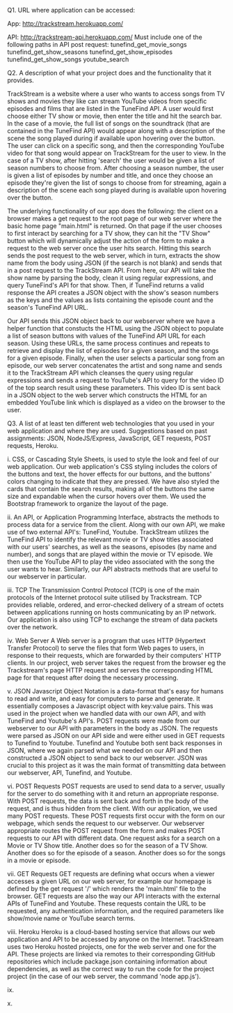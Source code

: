 Q1. URL where application can be accessed:

App: http://trackstream.herokuapp.com/

API: http://trackstream-api.herokuapp.com/
	Must include one of the following paths in API post request: 
		tunefind_get_movie_songs
		tunefind_get_show_seasons
		tunefind_get_show_episodes
		tunefind_get_show_songs
		youtube_search


Q2. A description of what your project does and the functionality that it provides.

TrackStream is a website where a user who wants to access songs from TV shows and movies they like can stream YouTube videos from specific episodes and films that are listed in the TuneFind API. A user would first choose either TV show or movie, then enter the title and hit the search bar. In the case of a movie, the full list of songs on the soundtrack (that are contained in the TuneFind API) would appear along with a description of the scene the song played during if available upon hovering over the button. The user can click on a specific song, and then the corresponding YouTube video for that song would appear on TrackStream for the user to view. In the case of a TV show, after hitting 'search' the user would be given a list of season numbers to choose from. After choosing a season number, the user is given a list of episodes by number and title, and once they choose an episode they're given the list of songs to choose from for streaming, again a description of the scene each song played during is available upon hovering over the button.

The underlying functionality of our app does the following: the client on a browser makes a get request to the root page of our web server where the basic home page "main.html" is returned. On that page if the user chooses to first interact by searching for a TV show, they can hit the "TV Show" button which will dynamically adjust the action of the form to make a request to the web server once the user hits search. Hitting this search sends the post request to the web server, which in turn, extracts the show name from the body using JSON (if the search is not blank) and sends that in a post request to the TrackStream API. From here, our API will take the show name by parsing the body, clean it using regular expressions, and query TuneFind's API for that show. Then, if TuneFind returns a valid response the API creates a JSON object with the show's season numbers as the keys and the values as lists containing the episode count and the season's TuneFind API URL.

Our API sends this JSON object back to our webserver where we have a helper function that constucts the HTML using the JSON object to populate a list of season buttons with values of the TuneFind API URL for each season. Using these URLs, the same process continues and repeats to retrieve and display the list of episodes for a given season, and the songs for a given episode. Finally, when the user selects a particular song from an episode, our web server concatenates the artist and song name and sends it to the TrackStream API which cleanses the query using regular expressions and sends a request to YouTube's API to query for the video ID of the top search result using these parameters. This video ID is sent back in a JSON object to the web server which constructs the HTML for an embedded YouTube link which is displayed as a video on the browser to the user.


Q3. A list of at least ten different web technologies that you used in your web application and where they are used.
Suggestions based on past assignments: JSON, NodeJS/Express, JavaScript, GET requests, POST requests, Heroku.

i. CSS, or Cascading Style Sheets, is used to style the look and feel of our web application. Our web application's CSS styling includes the colors of the buttons and text, the hover effects for our buttons, and the buttons' colors changing to indicate that they are pressed. We have also styled the cards that contain the search results, making all of the buttons the same size and expandable when the cursor hovers over them. We used the Bootstrap framework to organize the layout of the page.

ii. An API, or Application Programming Interface, abstracts the methods to process data for a service from the client. Along with our own API, we make use of two external API's: TuneFind, Youtube. TrackStream utilizes the TuneFind API to identify the relevant movie or TV show titles associated with our users' searches, as well as the seasons, episodes (by name and number), and songs that are played within the movie or TV episode. We then use the YouTube API to play the video associated with the song the user wants to hear. Similarly, our API abstracts methods that are useful to our webserver in particular. 

iii. TCP
The Transmission Control Protocol (TCP) is one of the main protocols of the Internet protocol suite utilised by Trackstream. TCP provides reliable, ordered, and error-checked delivery of a stream of octets between applications running on hosts communicating by an IP network. Our application is also using TCP to exchange the stream of data packets over the network.

iv. Web Server
A Web server is a program that uses HTTP (Hypertext Transfer Protocol) to serve the files that form Web pages to users, in response to their requests, which are forwarded by their computers' HTTP clients. In our project, web server takes the request from the browser eg the Trackstream's page HTTP request and serves the corresponding HTML page for that request after doing the necessary processing.

v. JSON
Javascript Object Notation is a data-format that's easy for humans to read and write, and easy for computers to parse and generate. It essentially composes a Javascript object with key:value pairs. This was used in the project when we handled data with our own API, and with TuneFind and Youtube's API's. POST requests were made from our webserver to our API with parameters in the body as JSON. The requests were parsed as JSON on our API side and were either used in GET requests to Tunefind to Youtube. Tunefind and Youtube both sent back responses in JSON, where we again parsed what we needed on our API and then constructed a JSON object to send back to our webserver. JSON was crucial to this project as it was the main format of transmitting data between our webserver, API, Tunefind, and Youtube.

vi. POST Requests
POST requests are used to send data to a server, usually for the server to do something with it and return an appropriate response. With POST requests, the data is sent back and forth in the body of the request, and is thus hidden from the client. With our application, we used many POST requests. These POST requests first occur with the form on our webpage, which sends the request to our webserver. Our webserver appropriate routes the POST request from the form and makes POST requests to our API with different data. One request asks for a search on a Movie or TV Show title. Another does so for the season of a TV Show. Another does so for the episode of a season. Another does so for the songs in a movie or episode. 

vii. GET Requests
GET requests are defining what occurs when a viewer accesses a given URL on our web server, for example our homepage is defined by the get request '/' which renders the 'main.html' file to the browser. GET requests are also the way our API interacts with the external APIs of TuneFind and Youtube. These requests contain the URL to be requested, any authentication information, and the required parameters like show/movie name or YouTube search terms.

viii. Heroku
Heroku is a cloud-based hosting service that allows our web application and API to be accessed by anyone on the Internet. TrackStream uses two Heroku hosted projects, one for the web server and one for the API. These projects are linked via remotes to their corresponding GitHub repositories which include package.json containing information about dependencies, as well as the correct way to run the code for the project project (in the case of our web server, the command 'node app.js').

ix. 

x. 
